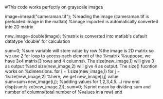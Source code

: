 #This code works perfectly on grayscale images

  image=imread("cameraman.tif");
%reading the image (cameraman.tif is preloaded image in the matlab)
%image imported is automatically converted into 2D matrix

  new_image=double(image);
%matrix is converted into matlab's default datatype 'double' for calculation

  sum=0;
%sum variable will store value by row
%the image is 2D matrix so we use 2 for loop to access each element of the
%matrix
%suppose, we have 3x4 matrix(3 rows and 4 columns). The size(new_image,1) will give 3 as output
%and size(new_image,2) will give 4 as output. The size() fucntion works on 
%dimensions. 
  for i = 1:size(new_image,1)
      for j = 1:size(new_image,2)
 %here, we get new_image[i,j] value
          sum=sum+new_image(i,j);
 %adding values for 1,2,3,4,5....i row
      end
      disp(sum/size(new_image,2));
      sum=0;
    %print mean by dividing sum and number of columns(total number of
    %values in a row)
  end
